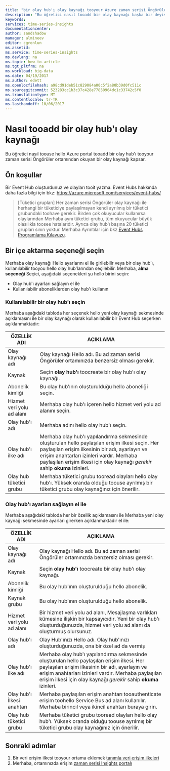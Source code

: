 ```yaml
---
title: "bir olay hub'ı olay kaynağı tooyour Azure zaman serisi Öngörüler ortam aaaHow tooadd | Microsoft Docs"
description: "Bu öğretici nasıl tooadd bir olay kaynağı başka bir deyişle bağlı tooan olay hub'ı tooyour zaman serisi Öngörüler ortamı kapsar"
keywords: 
services: time-series-insights
documentationcenter: 
author: sandshadow
manager: almineev
editor: cgronlun
ms.assetid: 
ms.service: time-series-insights
ms.devlang: na
ms.topic: how-to-article
ms.tgt_pltfrm: na
ms.workload: big-data
ms.date: 04/19/2017
ms.author: edett
ms.openlocfilehash: a98cd91deb51c829084a00c5f2a80b39d0fc511c
ms.sourcegitcommit: 523283cc1b3c37c428e77850964dc1c33742c5f0
ms.translationtype: MT
ms.contentlocale: tr-TR
ms.lasthandoff: 10/06/2017
---
```

# <a name="how-tooadd-an-event-hub-event-source"></a>Nasıl tooadd bir olay hub'ı olay kaynağı

Bu öğretici nasıl toouse hello Azure portal tooadd bir olay hub'ı tooyour zaman serisi Öngörüler ortamından okuyan bir olay kaynağı kapsar.

## <a name="prerequisites"></a>Ön koşullar

Bir Event Hub oluşturdunuz ve olayları tooit yazma. Event Hubs hakkında daha fazla bilgi için bkz: <https://azure.microsoft.com/services/event-hubs/>

> [Tüketici grupları] Her zaman serisi Öngörüler olay kaynağı ile herhangi bir tüketiciye paylaşılmayan kendi ayrılmış bir tüketici grubundaki toohave gerekir. Birden çok okuyucular kullanırsa olaylarından Merhaba aynı tüketici grubu, tüm okuyucular büyük olasılıkla toosee hatalarıdır. Ayrıca olay hub'ı başına 20 tüketici grupları sınırı yoktur. Merhaba Ayrıntılar için bkz [Event Hubs Programlama Kılavuzu](../event-hubs/event-hubs-programming-guide.md).

## <a name="choose-an-import-option"></a>Bir içe aktarma seçeneği seçin

Merhaba olay kaynağı Hello ayarlarını el ile girilebilir veya bir olay hub'ı, kullanılabilir tooyou hello olay hub'larından seçilebilir.
Merhaba, **alma seçeneği** Seçici, aşağıdaki seçenekleri şu hello birini seçin:

* Olay hub'ı ayarları sağlayın el ile
* Kullanılabilir aboneliklerden olay hub'ı kullanın

### <a name="select-an-available-event-hub"></a>Kullanılabilir bir olay hub'ı seçin

Merhaba aşağıdaki tabloda her seçenek hello yeni olay kaynağı sekmesinde açıklamasını ile bir olay kaynağı olarak kullanılabilir bir Event Hub seçerken açıklanmaktadır:

| ÖZELLİK ADI | AÇIKLAMA |
| --- | --- |
| Olay kaynağı adı | Olay kaynağı Hello adı. Bu ad zaman serisi Öngörüler ortamınızda benzersiz olması gerekir.
| Kaynak | Seçin **olay hub'ı** toocreate bir olay hub'ı olay kaynağı.
| Abonelik kimliği | Bu olay hub'ının oluşturulduğu hello aboneliği seçin.
| Hizmet veri yolu ad alanı | Merhaba olay hub'ı içeren hello hizmet veri yolu ad alanını seçin.
| Olay hub'ı adı | Merhaba adını hello olay hub'ı seçin.
| Olay hub'ı ilke adı | Merhaba olay hub'ı yapılandırma sekmesinde oluşturulan hello paylaşılan erişim ilkesi seçin. Her paylaşılan erişim ilkesinin bir adı, ayarlayın ve erişim anahtarları izinleri vardır. Merhaba paylaşılan erişim ilkesi için olay kaynağı *gerekir* sahip **okuma** izinleri.
| Olay hub tüketici grubu | Merhaba tüketici grubu tooread olayları hello olay hub'ı. Yüksek oranda olduğu toouse ayrılmış bir tüketici grubu olay kaynağınız için önerilir.

### <a name="provide-event-hub-settings-manually"></a>Olay hub'ı ayarları sağlayın el ile

Merhaba aşağıdaki tabloda her bir özellik açıklamasını ile Merhaba yeni olay kaynağı sekmesinde ayarları girerken açıklanmaktadır el ile:

| ÖZELLİK ADI | AÇIKLAMA |
| --- | --- |
| Olay kaynağı adı | Olay kaynağı Hello adı. Bu ad zaman serisi Öngörüler ortamınızda benzersiz olması gerekir.
| Kaynak | Seçin **olay hub'ı** toocreate bir olay hub'ı olay kaynağı.
| Abonelik kimliği | Bu olay hub'ının oluşturulduğu hello abonelik.
| Kaynak grubu | Bu olay hub'ının oluşturulduğu hello abonelik.
| Hizmet veri yolu ad alanı | Bir hizmet veri yolu ad alanı, Mesajlaşma varlıkları kümesine ilişkin bir kapsayıcıdır. Yeni bir olay hub'ı oluşturduğunuzda, hizmet veri yolu ad alanı da oluşturmuş olursunuz.
| Olay hub'ı adı | Olay Hub'ınızı Hello adı. Olay hub'ınızı oluşturduğunuzda, ona bir özel ad da vermiş
| Olay hub'ı ilke adı | Merhaba olay hub'ı yapılandırma sekmesinde oluşturulan hello paylaşılan erişim ilkesi. Her paylaşılan erişim ilkesinin bir adı, ayarlayın ve erişim anahtarları izinleri vardır. Merhaba paylaşılan erişim ilkesi için olay kaynağı *gerekir* sahip **okuma** izinleri.
| Olay hub'ı İlkesi anahtarı | Merhaba paylaşılan erişim anahtarı tooauthenticate erişim toohello Service Bus ad alanı kullanılır. Merhaba birincil veya ikincil anahtarı buraya girin.
| Olay hub tüketici grubu | Merhaba tüketici grubu tooread olayları hello olay hub'ı. Yüksek oranda olduğu toouse ayrılmış bir tüketici grubu olay kaynağınız için önerilir.

## <a name="next-steps"></a>Sonraki adımlar

1. Bir veri erişim ilkesi tooyour ortama eklemek [tanımla veri erişim ilkeleri](time-series-insights-data-access.md)
1. Merhaba, ortamınızda erişim [zaman serisi Insights portalı](https://insights.timeseries.azure.com)
